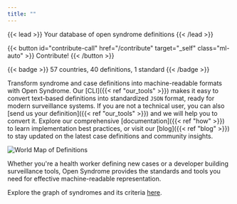 ```yaml
---
title: ""
---
```


<div class="flex justify-between items-center">
{{< lead >}}
Your database of open syndrome definitions
{{< /lead >}}

{{< button id="contribute-call" href="/contribute" target="_self" class="ml-auto" >}}
Contribute!
{{< /button >}}
</div>

{{< badge >}}
57 countries, 40 definitions, 1 standard
{{< /badge >}}

Transform syndrome and case definitions into machine-readable formats with Open Syndrome.
Our [CLI]({{< ref "our_tools" >}}) makes it easy to convert text-based definitions into standardized `JSON` format,
ready for modern surveillance systems. If you are not a technical user, you can also [send us your definition]({{< ref "our_tools" >}})
and we will help you to convert it.
Explore our comprehensive [documentation]({{< ref "how" >}}) to learn implementation best practices,
or visit our [blog]({{< ref "blog" >}}) to stay updated on the latest case definitions and community insights.

![World Map of Definitions](/images/world_map.svg)

Whether you're a health worker defining new cases or a developer building surveillance tools, Open Syndrome
provides the standards and tools you need for effective machine-readable representation.

Explore the graph of syndromes and its criteria [here](/graph).
